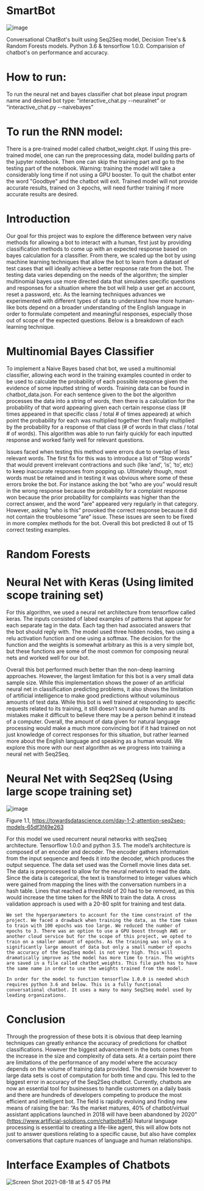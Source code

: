 # SmartBot

![image](https://user-images.githubusercontent.com/35156624/127047027-2f35a3e2-67fa-4883-82e1-9f5395ae40f8.png)
 
Conversational ChatBot's built using Seq2Seq model, Decision Tree's & Random Forests models. Python 3.6 & tensorflow 1.0.0. Comparision of chatbot's on performance and accuracy.

# How to run:
	
To run the neural net and bayes classifier chat bot please input program name and desired bot type: “interactive_chat.py --neuralnet” or “interactive_chat.py --naivebayes” 

# To run the RNN model:

There is a pre-trained model called chatbot_weight.ckpt. If using this pre-trained model, one can run the preprocessing data, model building parts of the jupyter notebook. Then one can skip the training part and go to the testing part of the notebook. Warning: training the model will take a considerably long time if not using a GPU booster. To quit the chatbot enter the word "Goodbye" and the chatbot will exit. Trained model will not provide accurate results, trained on 3 epochs, will need further training if more accurate results are desired. 

# Introduction

Our goal for this project was to explore the difference between very naive methods for allowing a bot to interact with a human, first just by providing classification methods to come up with an expected response based on bayes calculation for a classifier. From there, we scaled up the bot by using machine learning techniques that allow the bot to learn from a dataset of test cases that will ideally achieve a better response rate from the bot. The testing data varies depending on the needs of the algorithm; the simpler multinomial bayes use more directed data that simulates specific questions and responses for a situation where the bot will help a user get an account, reset a password, etc. As the learning techniques advances we experimented with different types of data to understand how more human-like bots depend on a broader understanding of the English language in order to formulate competent and meaningful responses, especially those out of scope of the expected questions. Below is a breakdown of each learning technique. 

# Multinomial Bayes Classifier

To implement a Naive Bayes based chat bot, we used a multinomial classifier, allowing each word in the training examples counted in order to be used to calculate the probability of each possible response given the evidence of some inputted string of words. Training data can be found in chatbot_data.json. For each sentence given to the bot the algorithm processes the data into a string of words, then there is a calculation for the probability of that word appearing given each certain response class (# times appeared in that specific class / total # of times appeared) at which point the probability for each was multiplied together then finally multiplied by the probability for a response of that class (# of words in that class / total # of words). This algorithm was able to run fairly quickly for each inputted response and worked fairly well for relevant questions. 

Issues faced when testing this method were errors due to overlap of less relevant words. The first fix for this was to introduce a list of “Stop words” that would prevent irrelevant contractions and such (like ‘and’, ‘is’, ‘to’, etc) to keep inaccurate responses from popping up. Ultimately though, most words must be retained and in testing it was obvious where some of these errors broke the bot. For instance asking the bot “who are you” would result in the wrong response because the probability for a complaint response won because the prior probability for complaints was higher than the correct answer, and the word “are” appeared very regularly in that category. However, asking “who is this” provoked the correct response because it did not contain the troublesome “are” issue. These issues are seen to be fixed in more complex methods for the bot. Overall this bot predicted 8 out of 15 correct testing examples. 



# Random Forests 




# Neural Net with Keras (Using limited scope training set)

For this algorithm, we used a neural net architecture from tensorflow called keras. The inputs consisted of labed examples of patterns that appear for each separate tag in the data. Each tag then had associated answers that the bot should reply with. The model used three hidden nodes, two using a relu activation function and one using a softmax. The decision for the function and the weights is somewhat arbitrary as this is a very simple bot, but these functions are some of the most common for composing neural nets and worked well for our bot. 

Overall this bot performed much better than the non-deep learning approaches. However, the largest limitation for this bot is a very small data sample size. While this implementation shows the power of an artificial neural net in classification predicting problems, it also shows the limitation of artificial intelligence to make good predictions without voluminous amounts of test data. While this bot is well trained at responding to specific requests related to its training, it still doesn’t sound quite human and its mistakes make it difficult to believe there may be a person behind it instead of a computer. Overall, the amount of data given for natural language processing would make a much more convincing bot if it had trained on not just knowledge of correct responses for this situation, but rather learned more about the English language and speaking as a human would. We explore this more with our next algorithm as we progress into training a neural net with Seq2Seq. 


# Neural Net with Seq2Seq (Using large scope training set)

![image](https://user-images.githubusercontent.com/35156624/130003456-690ecc20-7166-4da5-afcd-05ce928ccba9.png)

Figure 1.1, https://towardsdatascience.com/day-1-2-attention-seq2seq-models-65df3f49e263

For this model we used recurrent neural networks with seq2seq architecture. Tensorflow 1.0.0 and python 3.5. The model’s architecture is composed of an encoder and decoder. The encoder gathers information from the input sequence and feeds it into the decoder, which produces the output sequence. The data set used was the Cornell movie lines data set. The data is preprocessed to allow for the neural network to read the data. Since the data is categorical, the text is transformed to integer values which were gained from mapping the lines with the conversation numbers in a hash table. Lines that reached a threshold of 20 had to be removed, as this would increase the time taken for the RNN to train the data. A cross validation approach is used with a 20-80 split for training and test data. 

	We set the hyperparameters to account for the time constraint of the project. We faced a drawback when training the data, as the time taken to train with 100 epochs was too large. We reduced the number of epochs to 3. There was an option to use a GPU boost through AWS or another cloud service but for the scope of this project, we opted to train on a smaller amount of epochs. As the training was only on a significantly large amount of data but only a small number of epochs the accuracy of the Seq2Seq model is not very high. This will dramatically improve as the model has more time to train. The weights are saved in a file called chatbot_weights. This file path has to have the same name in order to use the weights trained from the model. 

	In order for the model to function tensorflow 1.0.0 is needed which requires python 3.6 and below. This is a fully functional conversational chatbot. It uses a many to many Seq2Seq model used by leading organizations. 

# Conclusion 

Through the progression of these bots it is obvious that deep learning techniques can greatly enhance the accuracy of predictions for chatbot classifications. However the biggest advancement in the bots comes from the increase in the size and complexity of data sets. At a certain point there are limitations of the performance of any model where the accuracy depends on the volume of training data provided. The downside however to large data sets is cost of computation for both time and cpu. This led to the biggest error in accuracy of the Seq2Seq chatbot. 
Currently, chatbots are now an essential tool for businesses to handle customers on a daily basis and there are hundreds of developers competing to produce the most efficient and intelligent bot. The field is rapidly evolving and finding new means of raising the bar: “As the market matures, 40% of chatbot/virtual assistant applications launched in 2018 will have been abandoned by 2020” (https://www.artificial-solutions.com/chatbots#14) Natural language processing is essential to creating a life-like agent, this will allow bots not just to answer questions relating to a specific cause, but also have complex conversations that capture nuances of language and human relationships. 

# Interface Examples of Chatbots

![Screen Shot 2021-08-18 at 5 47 05 PM](https://user-images.githubusercontent.com/35156624/130003646-0ed3eeb5-2505-4728-bb6a-f188c79e0ac0.png)
